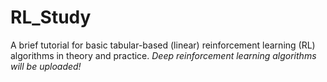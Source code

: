 # RL_Study
A brief tutorial for basic tabular-based (linear) reinforcement learning (RL) algorithms in theory and practice.
*Deep reinforcement learning algorithms will be uploaded!*
